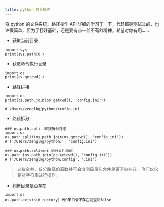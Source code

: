 ```yaml
---
title: python 目录操作
---
```


将 python 的文件系统、路径操作 API 详细的学习了一下，代码都是测试过的，也许很简单，但为了打好基础，还是要有点一丝不苟的精神，希望对你有用……

- 获取当前目录

```
import sys
print(sys.path[0])
```

- 获取命令执行目录

```
import os
print(os.getcwd())
```

- 路径拼接

```
import os
print(os.path.join(os.getcwd(), 'config.ini'))

# /Users/zenglbg/python/config.ini
```

- 路径拆分

```
### os.path.split 直接拆分路径
import os
os.path.split(os.path.join(os.getcwd(), 'config.ini'))
# ('/Users/zenglbg/python/', 'config.ini')

### os.path.splitext 拆分文件后缀
os.path.(os.path.join(os.getcwd(), 'config.ini'))
# ('/Users/zenglbg/python/config', '.ini')
```

> 这些合并、拆分路径的函数并不会检测目录和文件是否真实存在，他们仅仅是对字符串进行操作。

- 判断目录是否存在

```
import os
os.path.exists(directory) #如果目录不存在就返回False
```
